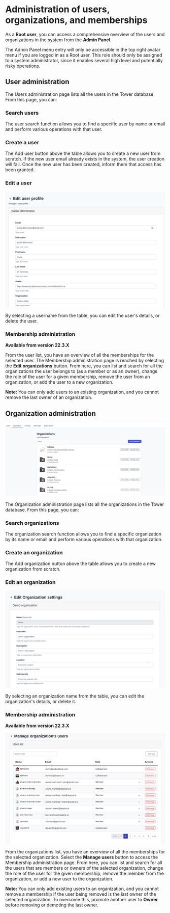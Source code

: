# Administration of users, organizations, and memberships

As a **Root user**, you can access a comprehensive overview of the users and organizations in the system from the **Admin Panel**.

The Admin Panel menu entry will only be accessible in the top right avatar menu if you are logged in as a Root user. This role should only be assigned to a system administrator, since it enables several high level and potentially risky operations.

## User administration

The Users administration page lists all the users in the Tower database. From this page, you can:

### Search users
The user search function allows you to find a specific user by name or email and perform various operations with that user.

### Create a user
The Add user button above the table allows you to create a new user from scratch. If the new user email already exists in the system, the user creation will fail. Once the new user has been created, inform them that access has been granted.

### Edit a user

![](_images/edit_user.png)

By selecting a username from the table, you can edit the user's details, or delete the user.


### Membership administration 

**Available from version 22.3.X**


From the user list, you have an overview of all the memberships for the selected user. The Membership administration page is reached by selecting the **Edit organizations** button. From here, you can list and search for all the organizations the user belongs to (as a member or as an owner), change the role of the user for a given membership, remove the user from an organization, or add the user to a new organization. 

**Note:** You can only add users to an existing organization, and you cannot remove the last owner of an organization.

## Organization administration

![](_images/organization_administration.png)

The Organization administration page lists all the organizations in the Tower database. From this page, you can:

### Search organizations
The organization search function allows you to find a specific organization by its name or email and perform various operations with that organization.

### Create an organization
The Add organization button above the table allows you to create a new organization from scratch.

### Edit an organization

![](_images/edit_organization.png)

By selecting an organization name from the table, you can edit the organization's details, or delete it.


### Membership administration 

**Available from version 22.3.X**

![](_images/organization_members.png)

From the organizations list, you have an overview of all the memberships for the selected organization. Select the **Manage users** button to access the Membership administration page. From here, you can list and search for all the users that are members or owners of the selected organization, change the role of the user for the given membership, remove the member from the organization, or add a new user to the organization.

**Note:** You can only add existing users to an organization, and you cannot remove a membership if the user being removed is the last owner of the selected organization. To overcome this, promote another user to **Owner** before removing or demoting the last owner.
